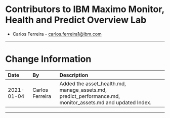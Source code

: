 
# Contributors to IBM Maximo  Monitor, Health and Predict Overview Lab

- Carlos Ferreira - <carlos.ferreira1@ibm.com>

---

# Change Information

|Date     |By             | Description                                           |
|:--------|:--------------|:------------------------------------------------------|
|2021-01-04|Carlos Ferreira| Added the asset_health.md, manage_assets.md, predict_performance.md, monitor_assets.md and updated Index. |
---
